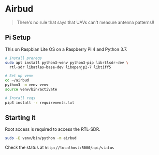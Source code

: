 # Airbud

> There's no rule that says that UAVs can't measure antenna patterns!!

## Pi Setup

This on Raspbian Lite OS on a Raspberry Pi 4 and Python 3.7.

```bash
# Install prereqs
sudo apt install python3-venv python3-pip librtlsdr-dev \
  rtl-sdr libatlas-base-dev libopenjp2-7 libtiff5

# Set up venv
cd ~/airbud
python3 -m venv venv
source venv/bin/activate

# Install reqs
pip3 install -r requirements.txt
```

## Starting it

Root access is required to access the RTL-SDR.

```bash
sudo -E venv/bin/python -m airbud
```

Check the status at `http://localhost:5000/api/status`
